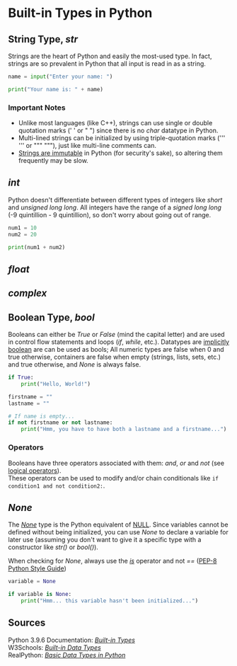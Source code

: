 # Built-in Types in Python

## String Type, _str_
Strings are the heart of Python and easily the most-used type. In fact, strings are so prevalent in Python that all input is read in as a string.

```Python
name = input("Enter your name: ")

print("Your name is: " + name)
```

### Important Notes
- Unlike most languages (like C++), strings can use single or double quotation marks (' ' or " ") since there is no _char_ datatype in Python.
- Multi-lined strings can be initialized by using triple-quotation marks (''' ''' or """ """), just like multi-line comments can.
- [Strings are immutable](https://docs.python.org/3/faq/design.html#why-are-python-strings-immutable) in Python (for security's sake), so altering them frequently may be slow.

## _int_
Python doesn't differentiate between different types of integers like _short_ and _unsigned long long_. All integers have the range of a _signed long long_ (-9 quintillion - 9 quintillion), so don't worry about going out of range.

```Python
num1 = 10
num2 = 20

print(num1 + num2)
```

## _float_

## _complex_

## Boolean Type, _bool_
Booleans can either be _True_ or _False_ (mind the capital letter) and are used in control flow statements and loops (_if_, _while_, etc.).
Datatypes are [implicitly boolean](http://anh.cs.luc.edu/handsonPythonTutorial/boolean.html) are can be used as bools;
All numeric types are false when 0 and true otherwise, containers are false when empty (strings, lists, sets, etc.) and true otherwise, and _None_ is always false.
```Python
if True:
    print("Hello, World!")

firstname = ""
lastname = ""

# If name is empty...
if not firstname or not lastname:
    print("Hmm, you have to have both a lastname and a firstname...")
```

### Operators
Booleans have three operators associated with them: _and_, _or_ and _not_ (see [logical operators](https://www.w3schools.com/python/python_operators.asp)). <br />
These operators can be used to modify and/or chain conditionals like `if condition1 and not condition2:`.

## _None_
The [_None_](https://www.w3schools.com/python/ref_keyword_none.asp) type is the Python equivalent of [NULL](https://www.thoughtco.com/definition-of-null-958118#:~:text=Null%20is%20a%20built%2Din,pattern%20for%20a%20null%20pointer.). Since variables cannot be defined without being initialized, you can use _None_
to declare a variable for later use (assuming you don't want to give it a specific type with a constructor like _str()_ or _bool()_).

When checking for _None_, always use the [_is_](https://realpython.com/courses/python-is-identity-vs-equality/) operator and not _==_ ([PEP-8 Python Style Guide](https://www.python.org/dev/peps/pep-0008/#programming-recommendations))

```Python
variable = None

if variable is None:
    print("Hmm... this variable hasn't been initialized...")
```

## Sources
Python 3.9.6 Documentation: [_Built-in Types_](https://docs.python.org/3/library/stdtypes.html) <br />
W3Schools: [_Built-in Data Types_](https://www.w3schools.com/python/python_datatypes.asp) <br />
RealPython: [_Basic Data Types in Python_](https://realpython.com/python-data-types/) <br />
